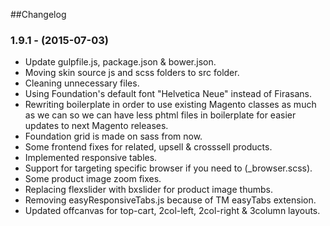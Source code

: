 ##Changelog

### 1.9.1 - (2015-07-03)
 - Update gulpfile.js, package.json & bower.json.
 - Moving skin source js and scss folders to src folder.
 - Cleaning unnecessary files.
 - Using Foundation's default font "Helvetica Neue" instead of Firasans.
 - Rewriting boilerplate in order to use existing Magento classes as much as we can so we can have less phtml files in boilerplate for easier updates to next Magento releases. 
 - Foundation grid is made on sass from now. 
 - Some frontend fixes for related, upsell & crosssell products.
 - Implemented responsive tables.
 - Support for targeting specific browser if you need to (_browser.scss).
 - Some product image zoom fixes.
 - Replacing flexslider with bxslider for product image thumbs.
 - Removing easyResponsiveTabs.js because of TM easyTabs extension.
 - Updated offcanvas for top-cart, 2col-left, 2col-right & 3column layouts.